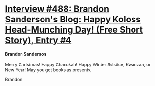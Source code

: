 # [Interview #488: Brandon Sanderson's Blog: Happy Koloss Head-Munching Day! (Free Short Story), Entry #4](https://www.theoryland.com/intvmain.php?i=488#4)

#### Brandon Sanderson

Merry Christmas! Happy Chanukah! Happy Winter Solstice, Kwanzaa, or New Year! May you get books as presents.

Brandon

